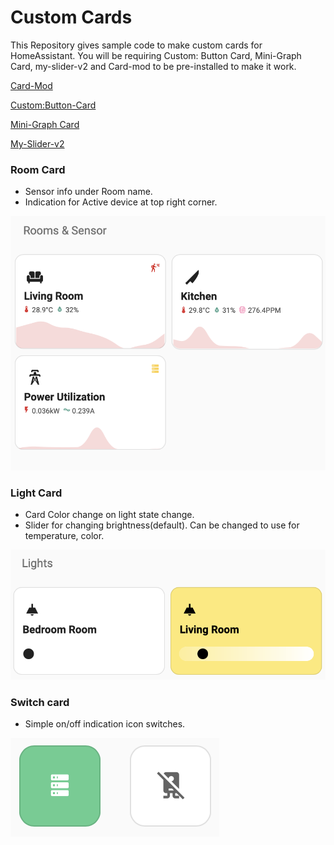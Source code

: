 # Custom Cards

This Repository gives sample code to make custom cards for HomeAssistant. You will be requiring Custom: Button Card, Mini-Graph Card, my-slider-v2 and Card-mod to be pre-installed to make it work. 

[Card-Mod](https://github.com/thomasloven/lovelace-card-mod)

[Custom:Button-Card](https://github.com/custom-cards/button-card)

[Mini-Graph Card](https://github.com/kalkih/mini-graph-card)

[My-Slider-v2](https://github.com/AnthonMS/my-cards)

### Room Card

* Sensor info under Room name.
* Indication for Active device at top right corner.

![Room Cards](/assets/room_card.png)

### Light Card

* Card Color change on light state change.
* Slider for changing brightness(default). Can be changed to use for temperature, color. 

![Light Card](/assets/light_card.png)

### Switch card

* Simple on/off indication icon switches.

![Switch-Card](/assets/switch_card.png)



